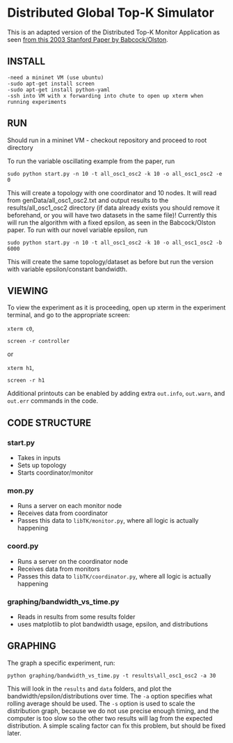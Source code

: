 Distributed Global Top-K Simulator
============================
This is an adapted version of the Distributed Top-K Monitor Application as seen [from this 2003 Stanford Paper by Babcock/Olston](http://infolab.stanford.edu/~olston/publications/topk.html).

INSTALL
------
    -need a mininet VM (use ubuntu)
    -sudo apt-get install screen
    -sudo apt-get install python-yaml
    -ssh into VM with x forwarding into chute to open up xterm when running experiments


RUN
------
Should run in a mininet VM - checkout repository and proceed to root directory

To run the variable oscillating example from the paper, run 

```
sudo python start.py -n 10 -t all_osc1_osc2 -k 10 -o all_osc1_osc2 -e 0
```

This will create a topology with one coordinator and 10 nodes.
It will read from genData/all\_osc1\_osc2.txt and output results to the results/all\_osc1\_osc2 directory (if data already exists you should remove it beforehand, or you will have two datasets in the same file)!
Currently this will run the algorithm with a fixed epsilon, as seen in the Babcock/Olston paper.
To run with our novel variable epsilon, run 

```
sudo python start.py -n 10 -t all_osc1_osc2 -k 10 -o all_osc1_osc2 -b 6000
```

This will create the same topology/dataset as before but run the version with variable epsilon/constant bandwidth.

 
VIEWING
--------------
To view the experiment as it is proceeding, open up xterm in the experiment terminal, and go to the appropriate screen:

```xterm c0```,
```
screen -r controller
```

or 

```xterm h1```,
```
screen -r h1
```

Additional printouts can be enabled by adding extra ```out.info```, ```out.warn```, and ```out.err``` commands in the code.

CODE STRUCTURE
-----------------
### start.py ###
* Takes in inputs
* Sets up topology
* Starts coordinator/monitor

### mon.py ###
* Runs a server on each monitor node
* Receives data from coordinator
* Passes this data to ```libTK/monitor.py```, where all logic is actually happening

### coord.py ###
* Runs a server on the coordinator node
* Receives data from monitors
* Passes this data to ```libTK/coordinator.py```, where all logic is actually happening


### graphing/bandwidth\_vs\_time.py ###
* Reads in results from some results folder
* uses matplotlib to plot bandwidth usage, epsilon, and distributions

GRAPHING
-----------------
The graph a specific experiment, run:
```
python graphing/bandwidth_vs_time.py -t results\all_osc1_osc2 -a 30
```

This will look in the ```results``` and ```data``` folders, and plot the bandwidth/epsilon/distributions over time. The ```-a``` option specifies what rolling average should be used. The ```-s``` option is used to scale the distribution graph, because we do not use precise enough timing, and the computer is too slow so the other two results will lag from the expected distribution. A simple scaling factor can fix this problem, but should be fixed later.
